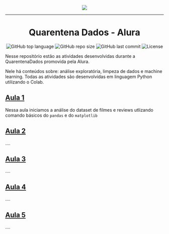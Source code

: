 <p align="center">
  <img src="https://i.pinimg.com/originals/49/72/6e/49726e65f6b35c2e8e366a16c0734fb7.png" />
</p>

---

<h1 align="center">
  Quarentena Dados - Alura
</h1>

<p align="center">
  <img alt="GitHub top language" src="https://img.shields.io/github/languages/top/leticiagomescs/QuarentenaDados-Alura">
  <img alt="GitHub repo size" src="https://img.shields.io/github/repo-size/leticiagomescs/QuarentenaDados-Alura">
  <img alt="GitHub last commit" src="https://img.shields.io/github/last-commit/leticiagomescs/QuarentenaDados-Alura">
  <img alt="License" src="https://img.shields.io/github/license/leticiagomescs/QuarentenaDados-Alura">
</p>

Nesse repositório estão as atividades desenvolvidas durante a QuarentenaDados promovida pela Alura. 

Nele há conteúdos sobre: análise exploratória, limpeza de dados e machine learning. Todas as atividades são desenvolvidas em linguagem Python utilizando o Colab.

## [Aula 1](https://github.com/leticiagomescs/QuarentenaDados-Alura/tree/master/Aula%201:%20Python%2C%20Pandas%20e%20Colab)
Nessa aula iniciamos a análise do dataset de filmes e reviews utlizando comando básicos do `pandas` e do `matplotlib`

## [Aula 2](https://github.com/leticiagomescs/QuarentenaDados-Alura/tree/master/Aula%202:%20M%C3%A9dias%2C%20Medianas%20e%20Visualiza%C3%A7%C3%A3o%20de%20dados)
....
## [Aula 3](https://github.com/leticiagomescs/QuarentenaDados-Alura/tree/master/Aula%203:%20Correla%C3%A7%C3%B5es%20e%20Explora%C3%A7%C3%A3o%20de%20Dados)
....
## [Aula 4]()
....
## [Aula 5]()
....
